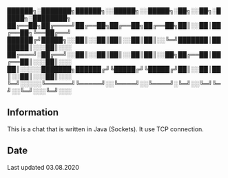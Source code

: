 
██████╗░███████╗██████╗░░█████╗░░█████╗░██╗░░██╗░█████╗░████████╗
██╔══██╗██╔════╝██╔══██╗██╔══██╗██╔══██╗██║░░██║██╔══██╗╚══██╔══╝
██████╔╝█████╗░░██║░░██║██║░░██║██║░░╚═╝███████║███████║░░░██║░░░
██╔═══╝░██╔══╝░░██║░░██║██║░░██║██║░░██╗██╔══██║██╔══██║░░░██║░░░
██║░░░░░███████╗██████╔╝╚█████╔╝╚█████╔╝██║░░██║██║░░██║░░░██║░░░
╚═╝░░░░░╚══════╝╚═════╝░░╚════╝░░╚════╝░╚═╝░░╚═╝╚═╝░░╚═╝░░░╚═╝░░░

## Information 

This is a chat that is written in Java (Sockets). It use TCP connection. 

## Date 

Last updated 03.08.2020
